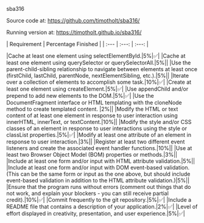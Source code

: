 sba316

Source code at: https://github.com/timotholt/sba316/

Running version at: https://timotholt.github.io/sba316/

| Requirement | Percentage Finished |
| :--- | :---: | :---: |

|Cache at least one element using selectElementById.|5%|✅|
|Cache at least one element using querySelector or querySelectorAll.|5%||
|Use the parent-child-sibling relationship to navigate between elements at least once (firstChild, lastChild, parentNode, nextElementSibling, etc.).|5%||
|Iterate over a collection of elements to accomplish some task.|10%|✅|
|Create at least one element using createElement.|5%|✅|
|Use appendChild and/or prepend to add new elements to the DOM.|5%|✅|
|Use the DocumentFragment interface or HTML templating with the cloneNode method to create templated content. |2%||
|Modify the HTML or text content of at least one element in response to user interaction using innerHTML, innerText, or textContent.|10%||
|Modify the style and/or CSS classes of an element in response to user interactions using the style or classList properties.|5%|✅|
|Modify at least one attribute of an element in response to user interaction.|3%||
|Register at least two different event listeners and create the associated event handler functions.|10%||
|Use at least two Browser Object Model (BOM) properties or methods.|3%||
|Include at least one form and/or input with HTML attribute validation.|5%||
|Include at least one form and/or input with DOM event-based validation. (This can be the same form or input as the one above, but should include event-based validation in addition to the HTML attribute validation.)|5%||
|Ensure that the program runs without errors (comment out things that do not work, and explain your blockers - you can still receive partial credit).|10%|✅|
|Commit frequently to the git repository.|5%|✅|
|Include a README file that contains a description of your application.|2%|✅|
|Level of effort displayed in creativity, presentation, and user experience.|5%|✅|
